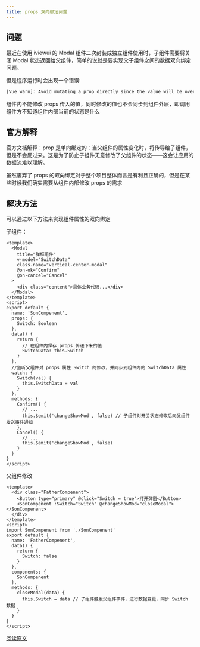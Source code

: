 ```yaml
---
title: props 双向绑定问题
---
```


## 问题

最近在使用 iviewui 的 Modal 组件二次封装成独立组件使用时，子组件需要将关闭 Modal 状态返回给父组件，简单的说就是要实现父子组件之间的数据双向绑定问题。

但是程序运行时会出现一个错误:

```js
[Vue warn]: Avoid mutating a prop directly since the value will be overwritten whenever the parent component re-renders. Instead, use a data or computed property based on the prop's value. Prop being mutated: "Switch"'
```

组件内不能修改 props 传入的值，同时修改的值也不会同步到组件外层，即调用组件方不知道组件内部当前的状态是什么

## 官方解释

官方文档解释：prop 是单向绑定的：当父组件的属性变化时，将传导给子组件，但是不会反过来。这是为了防止子组件无意修改了父组件的状态——这会让应用的数据流难以理解。

虽然废弃了 props 的双向绑定对于整个项目整体而言是有利且正确的，但是在某些时候我们确实需要从组件内部修改 props 的需求

## 解决方法

可以通过以下方法来实现组件属性的双向绑定

子组件：

```vue
<template>
  <Modal
    title="弹框组件"
    v-model="SwitchData"
    class-name="vertical-center-modal"
    @on-ok="Confirm"
    @on-cancel="Cancel"
  >
    <div class="content">具体业务代码...</div>
  </Modal>
</template>
<script>
export default {
  name: 'SonCompenent',
  props: {
    Switch: Boolean
  },
  data() {
    return {
      // 在组件内保存 props 传递下来的值
      SwitchData: this.Switch
    }
  },
  //监听父组件对 props 属性 Switch 的修改，并同步到组件内的 SwitchData 属性
  watch: {
    Switch(val) {
      this.SwitchData = val
    }
  },
  methods: {
    Confirm() {
      // ...
      this.$emit('changeShowMod', false) // 子组件对开关状态修改后向父组件发送事件通知
    },
    Cancel() {
      // ...
      this.$emit('changeShowMod', false)
    }
  }
}
</script>
```

父组件修改

```vue
<template>
  <div class="FatherCompenent">
    <Button type="primary" @click="Switch = true">打开弹窗</Button>
    <SonCompenent :Switch="Switch" @changeShowMod="closeModal"></SonCompenent>
  </div>
</template>
<script>
import SonCompenent from './SonCompenent'
export default {
  name: 'FatherCompenent',
  data() {
    return {
      Switch: false
    }
  },
  components: {
    SonCompenent
  },
  methods: {
    closeModal(data) {
      this.Switch = data // 子组件触发父组件事件，进行数据变更，同步 Switch 数据
    }
  }
}
</script>
```

[阅读原文](https://segmentfault.com/a/1190000011783590)
